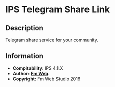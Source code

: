 # IPS Telegram Share Link
## Description
Telegram share service for your community.

## Information
* **Compitability:** IPS 4.1.X
* **Author:** [**Fm Web**](http://fm-web.studio/).
* **Copyright:** Fm Web Studio 2016